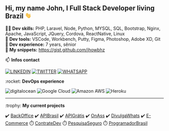 ## Hi, my name John, I Full Stack Developer living Brazil <img src="https://github.com/milena-ramiro/milena-ramiro/blob/main/gifs/wave.gif" width="20px">

👨‍💻  <strong>Dev skills:</strong> PHP, Laravel, Node, Python, MYSQL, SQL, Bootstrap, Nginx, Apache, JavaScript, JQuery, Cordova, ReactNative, Linux <br />
🧰  <strong>Dev tools:</strong> VSCode, Workbench, Putty, Figma, Photoshop, Adobe XD, Git <br />
👴 <strong>Dev experience:</strong> 7 years, sênior<br />
🔖 <strong>My snippets:</strong> https://gist.github.com/jhowbhz</p>

<p> 📫 <strong>Infos contact</strong></p>

[![LINKEDIN](https://img.shields.io/badge/Linkedin-6633cc?style=flat-square&&logo=linkedin&logoColor=white)](https://www.linkedin.com/in/jhowbhz/)
[![TWITTER](https://img.shields.io/badge/Twitter-6633cc?style=flat-square&&logo=twitter&logoColor=white)](https://twitter.com/jhowbhz)
[![WHATSAPP](https://img.shields.io/badge/Stackoverflow-6633cc?style=flat-square&&logo=stackoverflow&logoColor=white)](https://pt.stackoverflow.com/users/128217/jhowbhz)

<p> :rocket: <strong>DevOps experience </strong></p>

![digitalocean](https://img.shields.io/badge/-Digital%20Ocean-6633cc?style=flat-square&logo=digitalocean&logoColor=white)
![Google Cloud](https://img.shields.io/badge/G%20Cloud-6633cc?style=flat-square&logo=google-cloud&logoColor=white)
![Amazon AWS](https://img.shields.io/badge/Amazon-6633cc?style=flat-square&logo=amazon-aws&logoColor=white)
![Heroku](https://img.shields.io/badge/-Heroku-6633cc?style=flat-square&logo=heroku&logoColor=white)

<hr />
<p> :trophy: <strong>My current projects</strong> </p>

✔️ [BackOffice](https://www.backofficesolucoes.io "Clique e acesse agora!")
✔️ [APIBrasil](https://www.apibrasil.com.br "Finalizando...")
✔️ [APIGrátis](https://www.apigratis.com.br "Clique e acesse agora!")
✔️ [OnAss](https://www.onassistencia.com.br "Clique e veja :D")
✔️ [DivulgaWhats](https://app.divulgawhats.com "Clique e veja :D")
✔️ [E-Commerce](https://www.laboutiquesavassi.com.br "Clique e veja um exemplo")
⏱️ [ContrateDev](https://www.contrateumdev.com.br "Projeto em andamento...")
⏱️ [PesquisaSeguro](https://www.pesquisaseguro.com.br "Projeto em andamento...")
⏱️ [ProgramadorBrasil](https://www.programadorbrasil.com.br "Projeto em andamento...")
